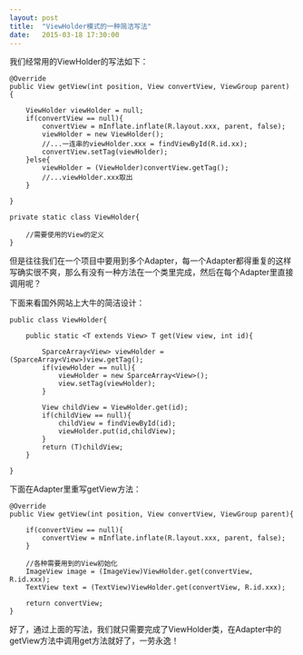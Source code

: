 ```yaml
---
layout:	post
title:	"ViewHolder模式的一种简洁写法"
date:	2015-03-18 17:30:00
---
```


我们经常用的ViewHolder的写法如下：

	@Override
	public View getView(int position, View convertView, ViewGroup parent) {

	    ViewHolder viewHolder = null;
		if(convertView == null){
			convertView = mInflate.inflate(R.layout.xxx, parent, false);
			viewHolder = new ViewHolder();
			//...一连串的viewHolder.xxx = findViewById(R.id.xx);
			convertView.setTag(viewHolder);
		}else{
			viewHolder = (ViewHolder)convertView.getTag();
			//...viewHolder.xxx取出
		}

	}

	private static class ViewHolder{
		
		//需要使用的View的定义
	}

但是往往我们在一个项目中要用到多个Adapter，每一个Adapter都得重复的这样写确实很不爽，那么有没有一种方法在一个类里完成，然后在每个Adapter里直接调用呢？

下面来看国外网站上大牛的简洁设计：

	public class ViewHolder{
		
		public static <T extends View> T get(View view, int id){

			SparceArray<View> viewHolder = (SparceArray<View>)view.getTag();
			if(viewHolder == null){
				viewHolder = new SparceArray<View>();
				view.setTag(viewHolder);
			}

			View childView = ViewHolder.get(id);
			if(childView == null){
				childView = findViewById(id);
				viewHolder.put(id,childView);
			}
			return (T)childView;
		}

	}

下面在Adapter里重写getView方法：

	@Override
	public View getView(int position, View convertView, ViewGroup parent){
		
		if(convertView == null){
			convertView = mInflate.inflate(R.layout.xxx, parent, false);
		}
		
		//各种需要用到的View初始化
		ImageView image = (ImageView)ViewHolder.get(convertView, R.id.xxx);
		TextView text = (TextView)ViewHolder.get(convertView, R.id.xxx);

		return convertView;
	}

好了，通过上面的写法，我们就只需要完成了ViewHolder类，在Adapter中的getView方法中调用get方法就好了，一劳永逸！
